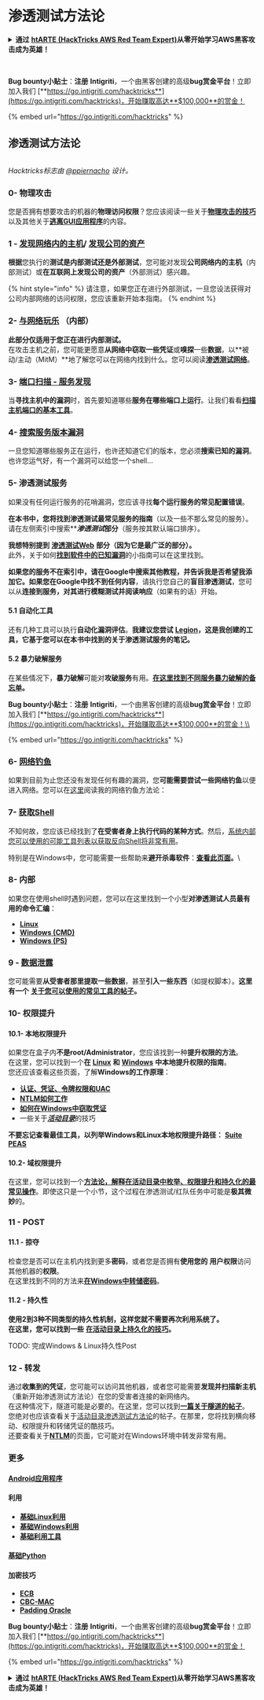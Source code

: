 # 渗透测试方法论

<details>

<summary><strong>通过</strong> <a href="https://training.hacktricks.xyz/courses/arte"><strong>htARTE (HackTricks AWS Red Team Expert)</strong></a><strong>从零开始学习AWS黑客攻击成为英雄！</strong></summary>

支持HackTricks的其他方式：

* 如果您想在**HackTricks中看到您的公司广告**或**下载HackTricks的PDF版本**，请查看[**订阅计划**](https://github.com/sponsors/carlospolop)！
* 获取[**官方PEASS & HackTricks商品**](https://peass.creator-spring.com)
* 发现[**PEASS家族**](https://opensea.io/collection/the-peass-family)，我们独家的[**NFTs系列**](https://opensea.io/collection/the-peass-family)
* **加入** 💬 [**Discord群组**](https://discord.gg/hRep4RUj7f) 或 [**telegram群组**](https://t.me/peass) 或在 **Twitter** 🐦 上**关注**我 [**@carlospolopm**](https://twitter.com/carlospolopm)**。**
* **通过向** [**HackTricks**](https://github.com/carlospolop/hacktricks) 和 [**HackTricks Cloud**](https://github.com/carlospolop/hacktricks-cloud) github仓库提交PR来分享您的黑客技巧。**

</details>

<figure><img src="../.gitbook/assets/i3.png" alt=""><figcaption></figcaption></figure>

\
**Bug bounty小贴士**：**注册** **Intigriti**，一个由黑客创建的高级**bug赏金平台**！立即加入我们 [**https://go.intigriti.com/hacktricks**](https://go.intigriti.com/hacktricks)，开始赚取高达**$100,000**的赏金！

{% embed url="https://go.intigriti.com/hacktricks" %}

## 渗透测试方法论

<figure><img src="../.gitbook/assets/HACKTRICKS-logo.svg" alt=""><figcaption></figcaption></figure>

_Hacktricks标志由_ [_@ppiernacho_](https://www.instagram.com/ppieranacho/) _设计。_

### 0- 物理攻击

您是否拥有想要攻击的机器的**物理访问权限**？您应该阅读一些关于[**物理攻击的技巧**](../physical-attacks/physical-attacks.md)以及其他关于[**逃离GUI应用程序**](../physical-attacks/escaping-from-gui-applications/)的内容。

### 1 - [发现网络内的主机](pentesting-network/#discovering-hosts)/ [发现公司的资产](external-recon-methodology/)

**根据**您执行的**测试是内部测试还是外部测试**，您可能对发现**公司网络内的主机**（内部测试）或**在互联网上发现公司的资产**（外部测试）感兴趣。

{% hint style="info" %}
请注意，如果您正在进行外部测试，一旦您设法获得对公司内部网络的访问权限，您应该重新开始本指南。
{% endhint %}

### **2-** [**与网络玩乐**](pentesting-network/) **（内部）**

**此部分仅适用于您正在进行内部测试。**\
在攻击主机之前，您可能更愿意**从网络中窃取一些凭证**或**嗅探**一些**数据**，以**被动/主动（MitM）**地了解您可以在网络内找到什么。您可以阅读[**渗透测试网络**](pentesting-network/#sniffing)。

### 3- [端口扫描 - 服务发现](pentesting-network/#scanning-hosts)

当**寻找主机中的漏洞**时，首先要知道哪些**服务在哪些端口上运行**。让我们看看[**扫描主机端口的基本工具**](pentesting-network/#scanning-hosts)。

### **4-** [搜索服务版本漏洞](search-exploits.md)

一旦您知道哪些服务正在运行，也许还知道它们的版本，您必须**搜索已知的漏洞**。也许您运气好，有一个漏洞可以给您一个shell...

### **5-** 渗透测试服务

如果没有任何运行服务的花哨漏洞，您应该寻找**每个运行服务的常见配置错误**。

**在本书中，您将找到渗透测试最常见服务的指南**（以及一些不那么常见的服务）。请在左侧索引中搜索**_**渗透测试**_**部分**（服务按其默认端口排序）。

**我想特别提到** [**渗透测试Web**](../network-services-pentesting/pentesting-web/) **部分（因为它是最广泛的部分）。**\
此外，关于如何[**找到软件中的已知漏洞**](search-exploits.md)的小指南可以在这里找到。

**如果您的服务不在索引中，请在Google中搜索其他教程，并告诉我是否希望我添加它。**如果您在Google中**找不到任何内容**，请执行您自己的**盲目渗透测试**，您可以从**连接到服务，对其进行模糊测试并阅读响应**（如果有的话）开始。

#### 5.1 自动化工具

还有几种工具可以执行**自动化漏洞评估**。**我建议您尝试** [**Legion**](https://github.com/carlospolop/legion)**，这是我创建的工具，它基于您可以在本书中找到的关于渗透测试服务的笔记。**

#### **5.2 暴力破解服务**

在某些情况下，**暴力破解**可能对**攻破服务**有用。[**在这里找到不同服务暴力破解的备忘单**](brute-force.md)**。**

<img src="../.gitbook/assets/i3.png" alt="" data-size="original">\
**Bug bounty小贴士**：**注册** **Intigriti**，一个由黑客创建的高级**bug赏金平台**！立即加入我们 [**https://go.intigriti.com/hacktricks**](https://go.intigriti.com/hacktricks)，开始赚取高达**$100,000**的赏金！\\

{% embed url="https://go.intigriti.com/hacktricks" %}

### 6- [网络钓鱼](phishing-methodology/)

如果到目前为止您还没有发现任何有趣的漏洞，您**可能需要尝试一些网络钓鱼**以便进入网络。您可以在[这里](phishing-methodology/)阅读我的网络钓鱼方法论：

### **7-** [**获取Shell**](shells/)

不知何故，您应该已经找到了**在受害者身上执行代码的某种方式**。然后，[系统内部您可以使用的可能工具列表以获取反向Shell将非常有用](shells/)。

特别是在Windows中，您可能需要一些帮助来**避开杀毒软件**：[**查看此页面**](../windows-hardening/av-bypass.md)**。**\\

### 8- 内部

如果您在使用shell时遇到问题，您可以在这里找到一个小型**对渗透测试人员最有用的命令汇编**：

* [**Linux**](../linux-hardening/useful-linux-commands/)
* [**Windows (CMD)**](../windows-hardening/basic-cmd-for-pentesters.md)
* [**Windows (PS)**](../windows-hardening/basic-powershell-for-pentesters/)

### **9 -** [**数据泄露**](exfiltration.md)

您可能需要**从受害者那里提取一些数据**，甚至**引入一些东西**（如提权脚本）。**这里有一个** [**关于您可以使用的常见工具的帖子**](exfiltration.md)**。**

### **10- 权限提升**

#### **10.1- 本地权限提升**

如果您在盒子内**不是root/Administrator**，您应该找到一种**提升权限的方法**。\
在这里，您可以找到一个**在** [**Linux**](../linux-hardening/privilege-escalation/) **和** [**Windows**](../windows-hardening/windows-local-privilege-escalation/) **中本地提升权限的指南**。\
您还应该查看这些页面，了解**Windows的工作原理**：

* [**认证、凭证、令牌权限和UAC**](../windows-hardening/authentication-credentials-uac-and-efs.md)
* [**NTLM如何工作**](../windows-hardening/ntlm/)
* [**如何在Windows中窃取凭证**](broken-reference/) 
* 一些关于[_**活动目录**_](../windows-hardening/active-directory-methodology/)的技巧

**不要忘记查看最佳工具，以列举Windows和Linux本地权限提升路径：** [**Suite PEAS**](https://github.com/carlospolop/privilege-escalation-awesome-scripts-suite)

#### **10.2- 域权限提升**

在这里，您可以找到一个[**方法论，解释在活动目录中枚举、权限提升和持久化的最常见操作**](../windows-hardening/active-directory-methodology/)。即使这只是一个小节，这个过程在渗透测试/红队任务中可能是**极其微妙**的。

### 11 - POST

#### **11**.1 - 掠夺

检查您是否可以在主机内找到更多**密码**，或者您是否拥有**使用您的** **用户权限**访问其他机器的**权限**。\
在这里找到不同的方法来[**在Windows中转储密码**](broken-reference/)。

#### 11.2 - 持久性

**使用2到3种不同类型的持久性机制，这样您就不需要再次利用系统了。**\
**在这里，您可以找到一些** [**在活动目录上持久化的技巧**](../windows-hardening/active-directory-methodology/#persistence)**。**

TODO: 完成Windows & Linux持久性Post&#x20;

### 12 - 转发

通过**收集到的凭证**，您可能可以访问其他机器，或者您可能需要**发现并扫描新主机**（重新开始渗透测试方法论）在您的受害者连接的新网络内。\
在这种情况下，隧道可能是必要的。在这里，您可以找到[**一篇关于隧道的帖子**](tunneling-and-port-forwarding.md)。\
您绝对也应该查看关于[活动目录渗透测试方法论](../windows-hardening/active-directory-methodology/)的帖子。在那里，您将找到横向移动、权限提升和转储凭证的酷技巧。\
还要查看关于[**NTLM**](../windows-hardening/ntlm/)的页面，它可能对在Windows环境中转发非常有用。

### 更多

#### [Android应用程序](../mobile-pentesting/android-app-pentesting/)

#### **利用**

* [**基础Linux利用**](../exploiting/linux-exploiting-basic-esp/)
* [**基础Windows利用**](../exploiting/windows-exploiting-basic-guide-oscp-lvl.md)
* [**基础利用工具**](../exploiting/tools/)

#### [**基础Python**](python/)

#### **加密技巧**

* [**ECB**](../cryptography/electronic-code-book-ecb.md)
* [**CBC-MAC**](../cryptography/cipher-block-chaining-cbc-mac-priv.md)
* [**Padding Oracle**](../cryptography/padding-oracle-priv.md)

<img src="../.gitbook/assets/i3.png" alt="" data-size="original">\
**Bug bounty小贴士**：**注册** **Intigriti**，一个由黑客创建的高级**bug赏金平台**！立即加入我们 [**https://go.intigriti.com/hacktricks**](https://go.intigriti.com/hacktricks)，开始赚取高达**$100,000**的赏金！

{% embed url="https://go.intigriti.com/hacktricks" %}

<details>

<summary><strong>通过</strong> <a href="https://training.hacktricks.xyz/courses/arte"><strong>htARTE (HackTricks AWS Red Team Expert)</strong></a><strong>从零开始学习AWS黑客攻击成为英雄！</strong></summary>

支持HackTricks的其他方式：

* 如果您想在**HackTricks中看到您的公司广告**或**下载HackTricks的PDF版本**，请查看[**订阅计划**](https://github.com/sponsors/carlospolop)！
* 获取[**官方PEASS & HackTricks商品**](https://peass.creator-spring.com)
* 发现[**PEASS家族**](https://opensea.io/collection/the-peass-family)，我们独家的[**NFTs系列**](https://opensea.io/collection/the-peass-family)
* **加入** 💬 [**Discord群组**](https://discord.gg/hRep4RUj7f) 或 [**telegram群组**](https://t.me/peass) 或在 **Twitter** 🐦 上**关注**我 [**@carlospolopm**](https://twitter.com/carlospolopm)**。**
* **通过向** [**HackTricks**](https://github.com/carlospolop/hacktricks) 和 [**HackTricks Cloud**](https://github.com/carlospolop/hacktricks-cloud) github仓库提交PR来分享您的黑客技巧。**

</details>
